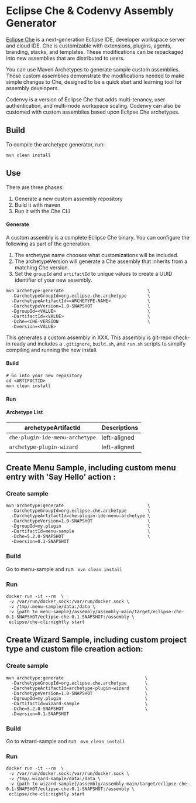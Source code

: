 # Eclipse Che & Codenvy Assembly Generator
[Eclipse Che](www.eclipse.org/che) is a next-generation Eclipse IDE, developer workspace server and cloud IDE. Che is customizable with extensions, plugins, agents, branding, stacks, and templates. These modifications can be repackaged into new assemblies that are distributed to users. 

You can use Maven Archetypes to generate sample custom assemblies. These custom assemblies demonstrate the modifications needed to make simple changes to Che, designed to be a quick start and learning tool for assembly developers.

Codenvy is a version of Eclipse Che that adds multi-tenancy, user authentication, and multi-node workspace scaling. Codenvy can also be customed with custom assemblies based upon Eclipse Che archetypes.

## Build
To compile the archetype generator, run:

`mvn clean install`

## Use
There are three phases:
1. Generate a new custom assembly repository
2. Build it with maven
3. Run it with the Che CLI

#### Generate
A custom assembly is a complete Eclipse Che binary. You can configure the following as part of the generation:
1. The archetype name chooses what customizations will be included.
2. The archetypeVersion will generate a Che assembly that inherits from a matching Che version.
3. Set the `groupId` and `artifactId` to unique values to create a UUID identifier of your new assembly.

```
mvn archetype:generate                                \
  -DarchetypeGroupId=org.eclipse.che.archetype        \
  -DarchetypeArtifactId=<ARCHETYPE-NAME>              \
  -DarchetypeVersion=1.0-SNAPSHOT                     \
  -DgroupId=<VALUE>                                   \
  -DartifactId=<VALUE>                                \
  -Dche=<CHE-VERSION                                  \
  -Dversion=<VALUE>
```

This generates a custom assembly in XXX. This assembly is git-repo check-in ready and includes a `.gitignore`, `build.sh`, and `run.sh` scripts to simplfy compiling and running the new install.

#### Build
```
# Go into your new repository
cd <ARTIFACTID>
mvn clean install
```
#### Run

#### Archetype List
| archetypeArtifactId   | Descriptions                              |
|-----------------------|-------------------------------------------|
| `che-plugin-ide-menu-archetype` |  left-aligned                     |
| `archetype-plugin-wizard` |  left-aligned                     |



## Create Menu Sample, including custom menu entry with 'Say Hello' action :

### Create sample
```
mvn archetype:generate                                \
  -DarchetypeGroupId=org.eclipse.che.archetype        \
  -DarchetypeArtifactId=che-plugin-ide-menu-archetype \
  -DarchetypeVersion=1.0-SNAPSHOT                     \
  -DgroupId=my.plugin                                 \
  -DartifactId=menu-sample                            \
  -Dche=5.2.0-SNAPSHOT                                \
  -Dversion=0.1-SNAPSHOT
```

### Build
Go to menu-sample and run ``` mvn clean install```

### Run
```
docker run -it --rm  \
 -v /var/run/docker.sock:/var/run/docker.sock \
 -v /tmp/.menu-sample/data:/data \
 -v {path to menu-sample}/assembly/assembly-main/target/eclipse-che-0.1-SNAPSHOT/eclipse-che-0.1-SNAPSHOT:/assembly \
 eclipse/che-cli:nightly start

```

## Create Wizard Sample, including custom project type and custom file creation action:

### Create sample
```
mvn archetype:generate                               \
  -DarchetypeGroupId=org.eclipse.che.archetype       \
  -DarchetypeArtifactId=archetype-plugin-wizard      \
  -DarchetypeVersion=1.0-SNAPSHOT                    \
  -DgroupId=my.plugin                                \
  -DartifactId=wizard-sample                         \
  -Dche=5.2.0-SNAPSHOT                               \
  -Dversion=0.1-SNAPSHOT                             
```

### Build
Go to wizard-sample and run ``` mvn clean install```

### Run
```
docker run -it --rm  \
 -v /var/run/docker.sock:/var/run/docker.sock \
 -v /tmp/.wizard-sample/data:/data \
 -v {path to wizard-sample}/assembly/assembly-main/target/eclipse-che-0.1-SNAPSHOT/eclipse-che-0.1-SNAPSHOT:/assembly \
 eclipse/che-cli:nightly start

```




